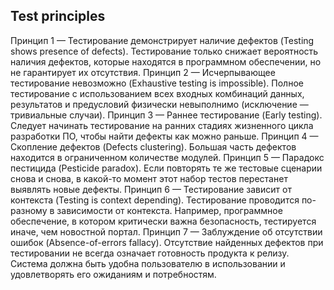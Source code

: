 ## Test principles

Принцип 1 — Тестирование демонстрирует наличие дефектов (Testing shows presence of defects).
Тестирование только снижает вероятность наличия дефектов, которые находятся в программном обеспечении, но не гарантирует их отсутствия.
Принцип 2 — Исчерпывающее тестирование невозможно (Exhaustive testing is impossible).
Полное тестирование с использованием всех входных комбинаций данных, результатов и предусловий физически невыполнимо (исключение — тривиальные случаи).
Принцип 3 — Раннее тестирование (Early testing).
Следует начинать тестирование на ранних стадиях жизненного цикла разработки ПО, чтобы найти дефекты как можно раньше.
Принцип 4 — Скопление дефектов (Defects clustering).
Большая часть дефектов находится в ограниченном количестве модулей.
Принцип 5 — Парадокс пестицида (Pesticide paradox).
Если повторять те же тестовые сценарии снова и снова, в какой-то момент этот набор тестов перестанет выявлять новые дефекты.
Принцип 6 — Тестирование зависит от контекста (Testing is context depending). Тестирование проводится по-разному в зависимости от контекста. Например, программное обеспечение, в котором критически важна безопасность, тестируется иначе, чем новостной портал.
Принцип 7 — Заблуждение об отсутствии ошибок (Absence-of-errors fallacy). Отсутствие найденных дефектов при тестировании не всегда означает готовность продукта к релизу. Система должна быть удобна пользователю в использовании и удовлетворять его ожиданиям и потребностям.
